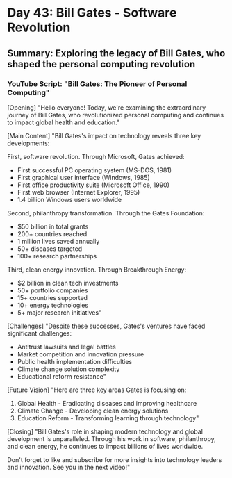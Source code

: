# Day 43: Bill Gates - Software Revolution
## Summary: Exploring the legacy of Bill Gates, who shaped the personal computing revolution

### YouTube Script: "Bill Gates: The Pioneer of Personal Computing"

[Opening]
"Hello everyone! Today, we're examining the extraordinary journey of Bill Gates, who revolutionized personal computing and continues to impact global health and education."

[Main Content]
"Bill Gates's impact on technology reveals three key developments:

First, software revolution. Through Microsoft, Gates achieved:
- First successful PC operating system (MS-DOS, 1981)
- First graphical user interface (Windows, 1985)
- First office productivity suite (Microsoft Office, 1990)
- First web browser (Internet Explorer, 1995)
- 1.4 billion Windows users worldwide

Second, philanthropy transformation. Through the Gates Foundation:
- $50 billion in total grants
- 200+ countries reached
- 1 million lives saved annually
- 50+ diseases targeted
- 100+ research partnerships

Third, clean energy innovation. Through Breakthrough Energy:
- $2 billion in clean tech investments
- 50+ portfolio companies
- 15+ countries supported
- 10+ energy technologies
- 5+ major research initiatives"

[Challenges]
"Despite these successes, Gates's ventures have faced significant challenges:
- Antitrust lawsuits and legal battles
- Market competition and innovation pressure
- Public health implementation difficulties
- Climate change solution complexity
- Educational reform resistance"

[Future Vision]
"Here are three key areas Gates is focusing on:

1. Global Health - Eradicating diseases and improving healthcare
2. Climate Change - Developing clean energy solutions
3. Education Reform - Transforming learning through technology"

[Closing]
"Bill Gates's role in shaping modern technology and global development is unparalleled. Through his work in software, philanthropy, and clean energy, he continues to impact billions of lives worldwide.

Don't forget to like and subscribe for more insights into technology leaders and innovation. See you in the next video!" 
